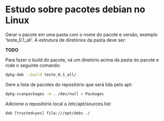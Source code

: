 # Estudo sobre pacotes debian no Linux

Gerar o pacote em uma pasta com o nome do pacote e versão, exemplo 'teste_0.1_all'. A estrutura de diretórios da pasta deve ser:

__TODO__

Para fazer o build do pacote, vá um diretório acima da pasta do pacote e rode o seguinte comando:

```sh
dpkg-deb --build teste_0.1_all/
```

Gere a lista de pacotes do repositório que será lida pelo apt:

```sh
dpkg-scanpackages -m . /dev/null > Packages
```

Adicione o repositório local a /etc/apt/sources.list:

```
deb [trusted=yes] file:///opt/debs ./
```

